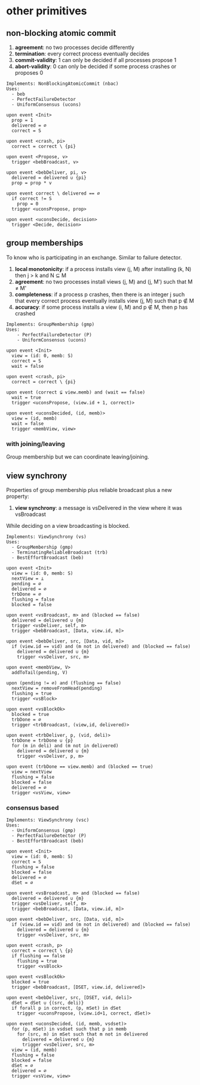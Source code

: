 # other primitives

## non-blocking atomic commit

1. **agreement**: no two processes decide differently
2. **termination**: every correct process eventually decides
3. **commit-validity**: 1 can only be decided if all processes propose 1
4. **abort-validity**: 0 can only be decided if some process crashes or proposes 0

```
Implements: NonBlockingAtomicCommit (nbac)
Uses:
  - beb
  - PerfectFailureDetector
  - UniformConsensus (ucons)

upon event <Init>
  prop = 1
  delivered = ∅
  correct = S

upon event <crash, pi>
  correct = correct \ {pi}

upon event <Propose, v>
  trigger <bebBroadcast, v>

upon event <bebDeliver, pi, v>
  delivered = delivered ∪ {pi}
  prop = prop * v

upon event correct \ delivered == ∅
  if correct != S
    prop = 0
  trigger <uconsPropose, prop>

upon event <uconsDecide, decision>
  trigger <Decide, decision>
```

## group memberships

To know who is participating in an exchange. Similar to failure detector.

1. **local monotonicity**: if a process installs view (j, M) after installing (k, N) then j > k and N $\subseteq$ M
2. **agreement**: no two processes install views (j, M) and (j, M') such that M $\ne$ M'
3. **completeness**: if a process p crashes, then there is an integer j such that every correct process eventually installs view (j, M) such that p $\notin$ M
4. **accuracy**: if some process installs a view (i, M) and p $\notin$ M, then p has crashed

```
Implements: GroupMembership (gmp)
Uses:
	- PerfectFailureDetector (P)
	- UniformConsensus (ucons)

upon event <Init>
  view = (id: 0, memb: S)
  correct = S
  wait = false

upon event <crash, pi>
  correct = correct \ {pi}

upon event (correct ⊊ view.memb) and (wait == false)
  wait = true
  trigger <uconsPropose, (view.id + 1, correct)>

upon event <uconsDecided, (id, memb)>
  view = (id, memb)
  wait = false
  trigger <membView, view>
```

### with joining/leaving

Group membership but we can coordinate leaving/joining.

## view synchrony

Properties of group membership plus reliable broadcast plus a new property:

1. **view synchrony**: a message is vsDelivered in the view where it was vsBroadcast

While deciding on a view broadcasting is blocked.

```
Implements: ViewSynchrony (vs)
Uses:
  - GroupMembership (gmp)
  - TerminatingReliableBroadcast (trb)
  - BestEffortBroadcast (beb)

upon event <Init>
  view = (id: 0, memb: S)
  nextView = ⊥
  pending = ∅
  delivered = ∅
  trbDone = ∅
  flushing = false
  blocked = false

upon event <vsBroadcast, m> and (blocked == false)
  delivered = delivered ∪ {m}
  trigger <vsDeliver, self, m>
  trigger <bebBroadcast, [Data, view.id, m]>

upon event <bebDeliver, src, [Data, vid, m]>
  if (view.id == vid) and (m not in delivered) and (blocked == false)
    delivered = delivered ∪ {m}
    trigger <vsDeliver, src, m>

upon event <membView, V>
  addToTail(pending, V)

upon (pending != ∅) and (flushing == false)
  nextView = removeFromHead(pending)
  flushing = true
  trigger <vsBlock>

upon event <vsBlockOk>
  blocked = true
  trbDone = ∅
  trigger <trbBroadcast, (view,id, delivered)>

upon event <trbDeliver, p, (vid, deli)>
  trbDone = trbDone ∪ {p}
  for (m in deli) and (m not in delivered)
    delivered = delivered ∪ {m}
    trigger <vsDeliver, p, m>

upon event (trbDone == view.memb) and (blocked == true)
  view = nextView
  flushing = false
  blocked = false
  delivered = ∅
  trigger <vsView, view>
```

### consensus based

```
Implements: ViewSynchrony (vsc)
Uses:
  - UniformConsensus (gmp)
  - PerfectFailureDetector (P)
  - BestEffortBroadcast (beb)

upon event <Init>
  view = (id: 0, memb: S)
  correct = S
  flushing = false
  blocked = false
  delivered = ∅
  dSet = ∅

upon event <vsBroadcast, m> and (blocked == false)
  delivered = delivered ∪ {m}
  trigger <vsDeliver, self, m>
  trigger <bebBroadcast, [Data, view.id, m]>

upon event <bebDeliver, src, [Data, vid, m]>
  if (view.id == vid) and (m not in delivered) and (blocked == false)
    delivered = delivered ∪ {m}
    trigger <vsDeliver, src, m>

upon event <crash, p>
  correct = correct \ {p}
  if flushing == false
    flushing = true
    trigger <vsBlock>

upon event <vsBlockOk>
  blocked = true
  trigger <bebBroadcast, [DSET, view.id, delivered]>

upon event <bebDeliver, src, [DSET, vid, deli]>
  dSet = dSet ∪ {(src, deli)}
  if forall p in correct, (p, mSet) in dSet
    trigger <uconsPropose, (view.id+1, correct, dSet)>

upon event <uconsDecided, (id, memb, vsdset)>
  for (p, mSet) in vsdset such that p in memb
    for (src, m) in mSet such that m not in delivered
      delivered = delivered ∪ {m}
      trigger <vsDeliver, src, m>
  view = (id, memb)
  flushing = false
  blocked = false
  dSet = ∅
  delivered = ∅
  trigger <vsView, view>
```
